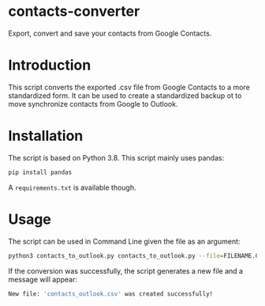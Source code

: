 # contacts-converter

Export, convert and save your contacts from Google Contacts.

# Introduction
This script converts the exported .csv file from Google Contacts to a more standardized form. 
It can be used to create a standardized backup ot to move synchronize contacts from Google to Outlook.

# Installation
The script is based on Python 3.8.
This script mainly uses pandas:
``` bash
pip install pandas
```
A ```requirements.txt``` is available though.
# Usage
The script can be used in Command Line given the file as an argument:
``` bash
python3 contacts_to_outlook.py contacts_to_outlook.py --file=FILENAME.CSV
```
If the conversion was successfully, the script generates a new file and a message will appear:
```bash
New file: 'contacts_outlook.csv' was created successfully!
```
